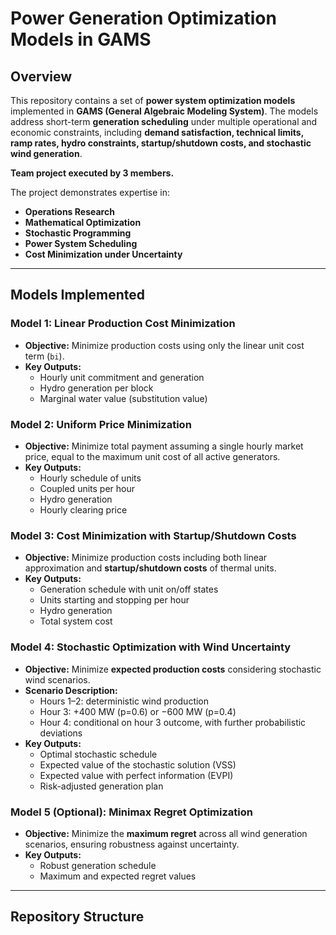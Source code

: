 # Power Generation Optimization Models in GAMS

## Overview
This repository contains a set of **power system optimization models** implemented in **GAMS (General Algebraic Modeling System)**. The models address short-term **generation scheduling** under multiple operational and economic constraints, including **demand satisfaction, technical limits, ramp rates, hydro constraints, startup/shutdown costs, and stochastic wind generation**.

**Team project executed by 3 members.**

The project demonstrates expertise in:
- **Operations Research**  
- **Mathematical Optimization**  
- **Stochastic Programming**  
- **Power System Scheduling**  
- **Cost Minimization under Uncertainty**

---

## Models Implemented

### Model 1: Linear Production Cost Minimization
- **Objective:** Minimize production costs using only the linear unit cost term (`bi`).  
- **Key Outputs:**
  - Hourly unit commitment and generation
  - Hydro generation per block
  - Marginal water value (substitution value)

### Model 2: Uniform Price Minimization
- **Objective:** Minimize total payment assuming a single hourly market price, equal to the maximum unit cost of all active generators.  
- **Key Outputs:**
  - Hourly schedule of units
  - Coupled units per hour
  - Hydro generation
  - Hourly clearing price

### Model 3: Cost Minimization with Startup/Shutdown Costs
- **Objective:** Minimize production costs including both linear approximation and **startup/shutdown costs** of thermal units.  
- **Key Outputs:**
  - Generation schedule with unit on/off states
  - Units starting and stopping per hour
  - Hydro generation
  - Total system cost

### Model 4: Stochastic Optimization with Wind Uncertainty
- **Objective:** Minimize **expected production costs** considering stochastic wind scenarios.  
- **Scenario Description:**
  - Hours 1–2: deterministic wind production
  - Hour 3: +400 MW (p=0.6) or −600 MW (p=0.4)
  - Hour 4: conditional on hour 3 outcome, with further probabilistic deviations
- **Key Outputs:**
  - Optimal stochastic schedule
  - Expected value of the stochastic solution (VSS)
  - Expected value with perfect information (EVPI)
  - Risk-adjusted generation plan

### Model 5 (Optional): Minimax Regret Optimization
- **Objective:** Minimize the **maximum regret** across all wind generation scenarios, ensuring robustness against uncertainty.  
- **Key Outputs:**
  - Robust generation schedule
  - Maximum and expected regret values

---

## Repository Structure
